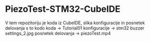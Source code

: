 # PiezoTest-STM32-CubeIDE
 V tem repozitoriju je koda iz CubeIDE, slika konfiguracije in posnetek delovanja s to kodo
koda -> Tutorial01
konfiguracije -> stm32 buzzer settings_2.jpg
posnetek delovanja -> piezoTest.mp4
